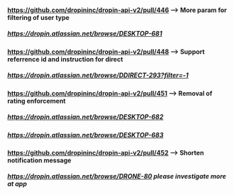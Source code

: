 
#### https://github.com/dropininc/dropin-api-v2/pull/446 --> More param for filtering of user type
##### https://dropin.atlassian.net/browse/DESKTOP-681

#### https://github.com/dropininc/dropin-api-v2/pull/448 --> Support referrence id and instruction for direct
##### https://dropin.atlassian.net/browse/DDIRECT-293?filter=-1

#### https://github.com/dropininc/dropin-api-v2/pull/451 --> Removal of rating enforcement
##### https://dropin.atlassian.net/browse/DESKTOP-682
##### https://dropin.atlassian.net/browse/DESKTOP-683

#### https://github.com/dropininc/dropin-api-v2/pull/452 --> Shorten notification message
##### https://dropin.atlassian.net/browse/DRONE-80 please investigate more at app
